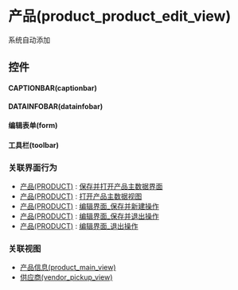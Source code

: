 # 产品(product_product_edit_view)  <!-- {docsify-ignore-all} -->


系统自动添加



## 控件
#### CAPTIONBAR(captionbar)
#### DATAINFOBAR(datainfobar)
#### 编辑表单(form)
#### 工具栏(toolbar)


### 关联界面行为
  * [产品(PRODUCT)](module/crm/product) : [保存并打开产品主数据界面](module/crm/product#界面行为)
  * [产品(PRODUCT)](module/crm/product) : [打开产品主数据视图](module/crm/product#界面行为)
  * [产品(PRODUCT)](module/crm/product) : [编辑界面_保存并新建操作](module/crm/product#界面行为)
  * [产品(PRODUCT)](module/crm/product) : [编辑界面_保存并退出操作](module/crm/product#界面行为)
  * [产品(PRODUCT)](module/crm/product) : [编辑界面_退出操作](module/crm/product#界面行为)

### 关联视图
  * [产品信息(product_main_view)](app/view/product_main_view)
  * [供应商(vendor_pickup_view)](app/view/vendor_pickup_view)

<script>
 const { createApp } = Vue
  createApp({
    data() {
      return {

      }
    }
  }).use(ElementPlus).mount('#app')
</script>